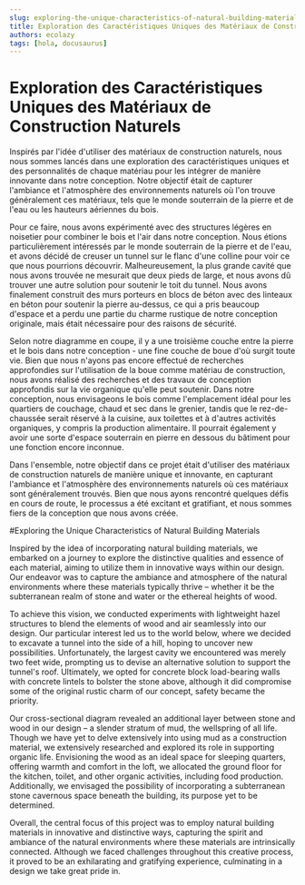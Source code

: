 ```yaml
---
slug: exploring-the-unique-characteristics-of-natural-building-materials
title: Exploration des Caractéristiques Uniques des Matériaux de Construction Naturels
authors: ecolazy
tags: [hola, docusaurus]
---
```


# Exploration des Caractéristiques Uniques des Matériaux de Construction Naturels

Inspirés par l'idée d'utiliser des matériaux de construction naturels, nous nous sommes lancés dans une exploration des caractéristiques uniques et des personnalités de chaque matériau pour les intégrer de manière innovante dans notre conception. Notre objectif était de capturer l'ambiance et l'atmosphère des environnements naturels où l'on trouve généralement ces matériaux, tels que le monde souterrain de la pierre et de l'eau ou les hauteurs aériennes du bois.

Pour ce faire, nous avons expérimenté avec des structures légères en noisetier pour combiner le bois et l'air dans notre conception. Nous étions particulièrement intéressés par le monde souterrain de la pierre et de l'eau, et avons décidé de creuser un tunnel sur le flanc d'une colline pour voir ce que nous pourrions découvrir. Malheureusement, la plus grande cavité que nous avons trouvée ne mesurait que deux pieds de large, et nous avons dû trouver une autre solution pour soutenir le toit du tunnel. Nous avons finalement construit des murs porteurs en blocs de béton avec des linteaux en béton pour soutenir la pierre au-dessus, ce qui a pris beaucoup d'espace et a perdu une partie du charme rustique de notre conception originale, mais était nécessaire pour des raisons de sécurité.

Selon notre diagramme en coupe, il y a une troisième couche entre la pierre et le bois dans notre conception - une fine couche de boue d'où surgit toute vie. Bien que nous n'ayons pas encore effectué de recherches approfondies sur l'utilisation de la boue comme matériau de construction, nous avons réalisé des recherches et des travaux de conception approfondis sur la vie organique qu'elle peut soutenir. Dans notre conception, nous envisageons le bois comme l'emplacement idéal pour les quartiers de couchage, chaud et sec dans le grenier, tandis que le rez-de-chaussée serait réservé à la cuisine, aux toilettes et à d'autres activités organiques, y compris la production alimentaire. Il pourrait également y avoir une sorte d'espace souterrain en pierre en dessous du bâtiment pour une fonction encore inconnue.

Dans l'ensemble, notre objectif dans ce projet était d'utiliser des matériaux de construction naturels de manière unique et innovante, en capturant l'ambiance et l'atmosphère des environnements naturels où ces matériaux sont généralement trouvés. Bien que nous ayons rencontré quelques défis en cours de route, le processus a été excitant et gratifiant, et nous sommes fiers de la conception que nous avons créée.

#Exploring the Unique Characteristics of Natural Building Materials

Inspired by the idea of incorporating natural building materials, we embarked on a journey to explore the distinctive qualities and essence of each material, aiming to utilize them in innovative ways within our design. Our endeavor was to capture the ambiance and atmosphere of the natural environments where these materials typically thrive – whether it be the subterranean realm of stone and water or the ethereal heights of wood.

To achieve this vision, we conducted experiments with lightweight hazel structures to blend the elements of wood and air seamlessly into our design. Our particular interest led us to the world below, where we decided to excavate a tunnel into the side of a hill, hoping to uncover new possibilities. Unfortunately, the largest cavity we encountered was merely two feet wide, prompting us to devise an alternative solution to support the tunnel's roof. Ultimately, we opted for concrete block load-bearing walls with concrete lintels to bolster the stone above, although it did compromise some of the original rustic charm of our concept, safety became the priority.

Our cross-sectional diagram revealed an additional layer between stone and wood in our design – a slender stratum of mud, the wellspring of all life. Though we have yet to delve extensively into using mud as a construction material, we extensively researched and explored its role in supporting organic life. Envisioning the wood as an ideal space for sleeping quarters, offering warmth and comfort in the loft, we allocated the ground floor for the kitchen, toilet, and other organic activities, including food production. Additionally, we envisaged the possibility of incorporating a subterranean stone cavernous space beneath the building, its purpose yet to be determined.

Overall, the central focus of this project was to employ natural building materials in innovative and distinctive ways, capturing the spirit and ambiance of the natural environments where these materials are intrinsically connected. Although we faced challenges throughout this creative process, it proved to be an exhilarating and gratifying experience, culminating in a design we take great pride in.




